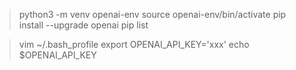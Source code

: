 > python3 -m venv openai-env
> source openai-env/bin/activate
> pip install --upgrade openai
> pip list

> vim ~/.bash_profile
export OPENAI_API_KEY='xxx'
> echo $OPENAI_API_KEY


